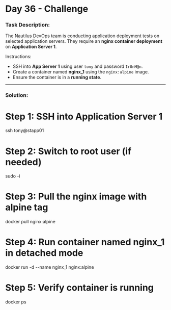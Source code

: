 # Day 36 - Challenge 
### Task Description:
The Nautilus DevOps team is conducting application deployment tests on selected application servers. They require an **nginx container deployment** on **Application Server 1**.  

Instructions:
- SSH into **App Server 1** using user `tony` and password `Ir0nM@n`.
- Create a container named **nginx_1** using the `nginx:alpine` image.
- Ensure the container is in a **running state**.

---

### Solution:

# Step 1: SSH into Application Server 1
ssh tony@stapp01

# Step 2: Switch to root user (if needed)
sudo -i

# Step 3: Pull the nginx image with alpine tag
docker pull nginx:alpine

# Step 4: Run container named nginx_1 in detached mode
docker run -d --name nginx_1 nginx:alpine

# Step 5: Verify container is running
docker ps

